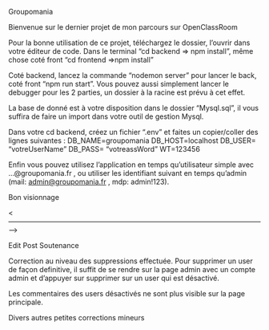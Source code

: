 Groupomania

Bienvenue sur le dernier projet de mon parcours sur OpenClassRoom

Pour la bonne utilisation de ce projet, téléchargez le dossier, l’ouvrir dans votre éditeur de code.
Dans le terminal “cd backend => npm install”, même chose coté front “cd frontend =>npm install”

Coté backend, lancez la commande “nodemon server” pour lancer le back, coté front “npm run start”. Vous pouvez aussi simplement lancer le debugger pour les 2 parties, un dossier à la racine est prévu à cet effet.

La base de donné est à votre disposition dans le dossier “Mysql.sql”, il vous suffira de faire un import dans votre outil de gestion Mysql.

Dans votre cd backend, créez un fichier “.env” et faites un copier/coller des lignes suivantes :
DB_NAME=groupomania
DB_HOST=localhost
DB_USER= “votreUserName”
DB_PASS= “votreassWord”
WT=123456

Enfin vous pouvez utilisez l’application en temps qu’utilisateur simple avec …@groupomania.fr , ou utiliser les identifiant suivant en temps qu’admin (mail: admin@groupomania.fr , mdp: admin!123).

Bon visionnage

<——————————————————————————————————————>

Edit Post Soutenance

Correction au niveau des suppressions effectuée. Pour supprimer un user de façon definitive, il suffit de se rendre sur la page admin avec un compte admin et d’appuyer sur supprimer sur un user qui est désactivé.

Les commentaires des users désactivés ne sont plus visible sur la page principale.

Divers autres petites corrections mineurs
 

